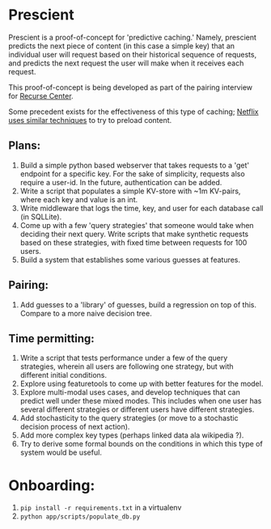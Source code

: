 # Prescient

Prescient is a proof-of-concept for 'predictive caching.' Namely, prescient predicts the next piece of content
(in this case a simple key) that an individual user will request based on their historical sequence of requests,
and predicts the next request the user will make when it receives each request.

This proof-of-concept is being developed as part of the pairing interview for [Recurse Center](https://www.recurse.com/).

Some precedent exists for the effectiveness of this type of caching; [Netflix uses similar techniques](https://netflixtechblog.com/using-machine-learning-to-improve-streaming-quality-at-netflix-9651263ef09f) to try to preload content.

## Plans:

1. Build a simple python based webserver that takes requests to a 'get' endpoint for a specific key. For the sake of
simplicity, requests also require a user-id. In the future, authentication can be added.
2. Write a script that populates a simple KV-store with \~1m KV-pairs, where each key and value is an int.
3. Write middleware that logs the time, key, and user for each database call (in SQLLite).
4. Come up with a few 'query strategies' that someone would take when deciding their next query. Write scripts that make
synthetic requests based on these strategies, with fixed time between requests for 100 users.
5. Build a system that establishes some various guesses at features.



## Pairing:
1. Add guesses to a 'library' of guesses, build a regression on top of this. Compare to a more naive decision tree. 

## Time permitting:
1. Write a script that tests performance under a few of the query strategies, wherein all users are following one
strategy, but with different initial conditions.
2. Explore using featuretools to come up with better features for the model.
3. Explore multi-modal uses cases, and develop techniques that can predict well under these mixed modes. This includes
when one user has several different strategies or different users have different strategies.
4. Add stochasticity to the query strategies (or move to a stochastic decision process of next action).
5. Add more complex key types (perhaps linked data ala wikipedia ?).
5. Try to derive some formal bounds on the conditions in which this type of system would be useful.


# Onboarding:

1. `pip install -r requirements.txt` in a virtualenv
2. `python app/scripts/populate_db.py`
